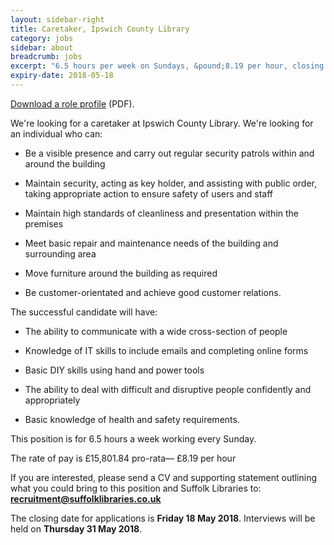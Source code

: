```yaml
---
layout: sidebar-right
title: Caretaker, Ipswich County Library
category: jobs
sidebar: about
breadcrumb: jobs
excerpt: "6.5 hours per week on Sundays, &pound;8.19 per hour, closing date Fri 18 May."
expiry-date: 2018-05-18
---
```


[Download a role profile](/assets/pdf/caretaker-may-2018.pdf) (PDF).

We're looking for a caretaker at Ipswich County Library. We're looking for an individual who can:

- Be a visible presence and carry out regular security patrols within and around the building

- Maintain security, acting as key holder, and assisting with public order, taking appropriate action to ensure safety of users and staff

- Maintain high standards of cleanliness and presentation within the premises

- Meet basic repair and maintenance needs of the building and surrounding area

- Move furniture around the building as required

- Be customer-orientated and achieve good customer relations.

The successful candidate will have:

- The ability to communicate with a wide cross-section of people

- Knowledge of IT skills to include emails and completing online forms

- Basic DIY skills using hand and power tools

- The ability to deal with difficult and disruptive people confidently and appropriately

- Basic knowledge of health and safety requirements.

This position is for 6.5 hours a week working every Sunday.

The rate of pay is &pound;15,801.84 pro-rata&#8212; &pound;8.19 per hour

If you are interested, please send a CV and supporting statement outlining what you could bring to this position and Suffolk Libraries to: **recruitment@suffolklibraries.co.uk**

The closing date for applications is **Friday 18 May 2018**. Interviews will be held on **Thursday 31 May 2018**.
